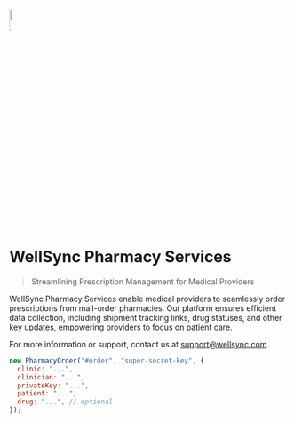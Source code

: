 <img src="https://pharmacy.js.wellsync.io/logo.svg" width="10%"/>

# WellSync Pharmacy Services

> Streamlining Prescription Management for Medical Providers

WellSync Pharmacy Services enable medical providers to seamlessly order prescriptions from mail-order pharmacies. Our platform ensures efficient data collection, including shipment tracking links, drug statuses, and other key updates, empowering providers to focus on patient care.

For more information or support, contact us at [support@wellsync.com](mailto:support@wellsync.com).

```js
new PharmacyOrder("#order", "super-secret-key", {
  clinic: "...",
  clinician: "...",
  privateKey: "...",
  patient: "...",
  drug: "...", // optional
});
```
